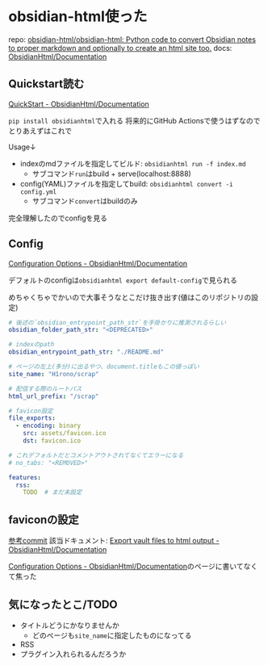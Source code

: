 # obsidian-html使った

repo: [obsidian-html/obsidian-html: Python code to convert Obsidian notes to proper markdown and optionally to create an html site too.](https://github.com/obsidian-html/obsidian-html)
docs: [ObsidianHtml/Documentation](https://obsidian-html.github.io/index.html)

## Quickstart読む

[QuickStart - ObsidianHtml/Documentation](https://obsidian-html.github.io/instructions/quickstart.html)

`pip install obsidianhtml`で入れる
将来的にGitHub Actionsで使うはずなのでとりあえずはこれで

Usage↓

- indexのmdファイルを指定してビルド: `obsidianhtml run -f index.md`
	- サブコマンド`run`はbuild + serve(localhost:8888)
- config(YAML)ファイルを指定してbuild: `obsidianhtml convert -i config.yml`
	- サブコマンド`convert`はbuildのみ

完全理解したのでconfigを見る

## Config

[Configuration Options - ObsidianHtml/Documentation](https://obsidian-html.github.io/configurations/configuration-options.html)

デフォルトのconfigは`obsidianhtml export default-config`で見られる

めちゃくちゃでかいので大事そうなとこだけ抜き出す(値はこのリポジトリの設定)

```yml
# 後述の`obsidian_entrypoint_path_str`を手掛かりに推測されるらしい
obsidian_folder_path_str: "<DEPRECATED>"

# indexのpath
obsidian_entrypoint_path_str: "./README.md"

# ページの左上(多分)に出るやつ、document.titleもこの値っぽい
site_name: "H1rono/scrap"

# 配信する際のルートパス
html_url_prefix: "/scrap"

# favicon設定
file_exports:
  - encoding: binary
    src: assets/favicon.ico
    dst: favicon.ico

# これデフォルトだとコメントアウトされてなくてエラーになる
# no_tabs: "<REMOVED>"

features:
  rss:
    TODO  # まだ未設定
```

## faviconの設定

[参考commit](https://github.com/H1rono/scrap/commit/17fa3af72f16f830614ac5e991a1312278ff6533)
該当ドキュメント: [Export vault files to html output - ObsidianHtml/Documentation](https://obsidian-html.github.io/configurations/tweaking/export-vault-files-to-html-output.html)

[Configuration Options - ObsidianHtml/Documentation](https://obsidian-html.github.io/configurations/configuration-options.html)のページに書いてなくて焦った

## 気になったとこ/TODO

- タイトルどうにかなりませんか
	- どのページも`site_name`に指定したものになってる
- RSS
- プラグイン入れられるんだろうか
